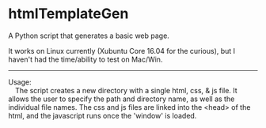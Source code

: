 # htmlTemplateGen
A Python script that generates a basic web page.

It works on Linux currently (Xubuntu Core 16.04 for the curious), but I haven't had the time/ability to test on Mac/Win.
<hr>
Usage:<br/>
&emsp;The script creates a new directory with a single html, css, & js file. It allows the user to specify the
path and directory name, as well as the individual file names. The css and js files are linked into the &lt;head&gt;
of the html, and the javascript runs once the 'window' is loaded.
